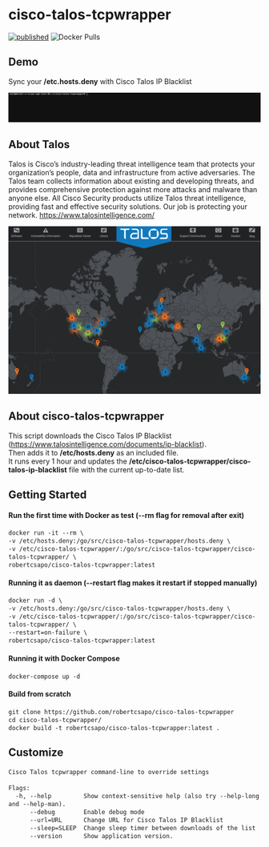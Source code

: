 # cisco-talos-tcpwrapper
[![published](https://static.production.devnetcloud.com/codeexchange/assets/images/devnet-published.svg)](https://developer.cisco.com/codeexchange/github/repo/robertcsapo/cisco-talos-tcpwrapper)
![Docker Pulls](https://img.shields.io/docker/pulls/robertcsapo/cisco-talos-tcpwrapper.svg)

## Demo

Sync your **/etc.hosts.deny** with Cisco Talos IP Blacklist

![](img/demo.gif)

## About Talos

Talos is Cisco’s industry-leading threat intelligence team that protects your organization’s people, data and infrastructure from active adversaries. The Talos team collects information about existing and developing threats, and provides comprehensive protection against more attacks and malware than anyone else. All Cisco Security products utilize Talos threat intelligence, providing fast and effective security solutions. Our job is protecting your network. https://www.talosintelligence.com/

![](img/talos.png)

## About cisco-talos-tcpwrapper

This script downloads the Cisco Talos IP Blacklist (https://www.talosintelligence.com/documents/ip-blacklist).  
Then adds it to **/etc/hosts.deny** as an included file.  
It runs every 1 hour and updates the **/etc/cisco-talos-tcpwrapper/cisco-talos-ip-blacklist** file with the current up-to-date list.

## Getting Started

#### Run the first time with Docker as test (--rm flag for removal after exit)
```
docker run -it --rm \
-v /etc/hosts.deny:/go/src/cisco-talos-tcpwrapper/hosts.deny \
-v /etc/cisco-talos-tcpwrapper/:/go/src/cisco-talos-tcpwrapper/cisco-talos-tcpwrapper/ \
robertcsapo/cisco-talos-tcpwrapper:latest
```

#### Running it as daemon (--restart flag makes it restart if stopped manually)
```
docker run -d \
-v /etc/hosts.deny:/go/src/cisco-talos-tcpwrapper/hosts.deny \
-v /etc/cisco-talos-tcpwrapper/:/go/src/cisco-talos-tcpwrapper/cisco-talos-tcpwrapper/ \
--restart=on-failure \
robertcsapo/cisco-talos-tcpwrapper:latest
```

#### Running it with Docker Compose
```
docker-compose up -d
```

#### Build from scratch
```
git clone https://github.com/robertcsapo/cisco-talos-tcpwrapper
cd cisco-talos-tcpwrapper/
docker build -t robertcsapo/cisco-talos-tcpwrapper:latest .
```
## Customize

```
Cisco Talos tcpwrapper command-line to override settings

Flags:
  -h, --help         Show context-sensitive help (also try --help-long and --help-man).
      --debug        Enable debug mode
      --url=URL      Change URL for Cisco Talos IP Blacklist
      --sleep=SLEEP  Change sleep timer between downloads of the list
      --version      Show application version.
```
